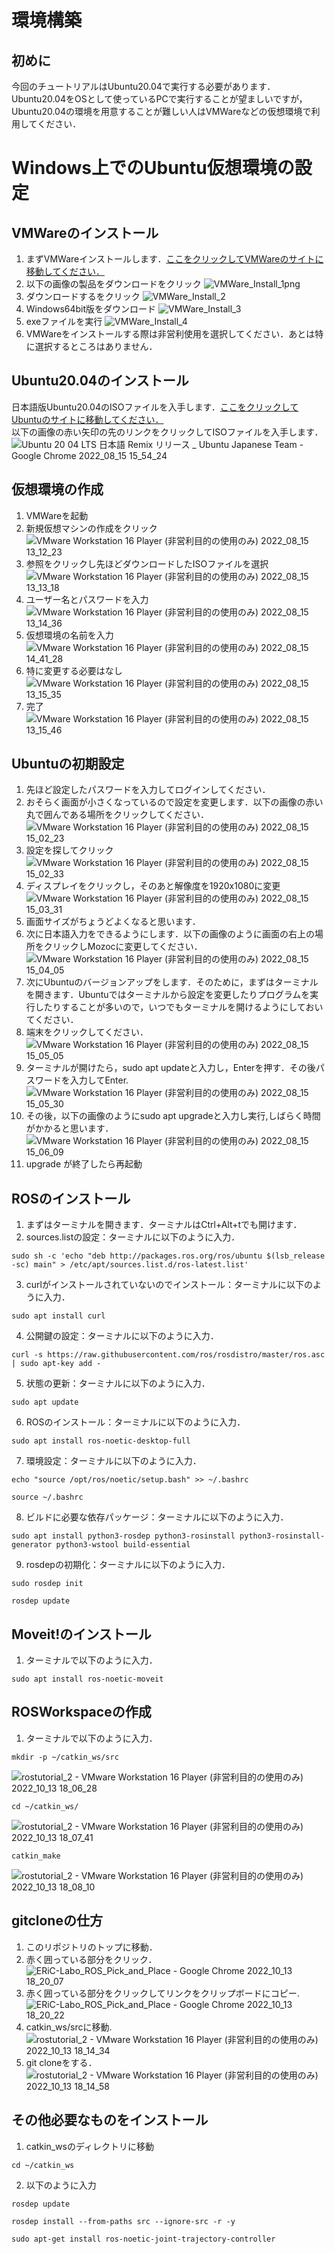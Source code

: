 # 環境構築
## 初めに
今回のチュートリアルはUbuntu20.04で実行する必要があります．<br>
Ubuntu20.04をOSとして使っているPCで実行することが望ましいですが，Ubuntu20.04の環境を用意することが難しい人はVMWareなどの仮想環境で利用してください．<br>
# Windows上でのUbuntu仮想環境の設定
## VMWareのインストール
1. まずVMWareインストールします．[ここをクリックしてVMWareのサイトに移動してください．](https://customerconnect.vmware.com/jp/downloads/#all_products)<br>
2. 以下の画像の製品をダウンロードをクリック
![VMWare_Install_1png](https://user-images.githubusercontent.com/75206988/184588792-0522b1ea-c657-4a06-b487-6fd301c63eaa.png)<br>
3. ダウンロードするをクリック
![VMWare_Install_2](https://user-images.githubusercontent.com/75206988/184589032-b534d4ca-05ea-48ff-91e3-60b88dd1bb17.png)<br>
4. Windows64bit版をダウンロード
![VMWare_Install_3](https://user-images.githubusercontent.com/75206988/184589357-689d2b94-18d8-4ae2-93fb-8f6fbbf273bc.png)<br>
5. exeファイルを実行
![VMWare_Install_4](https://user-images.githubusercontent.com/75206988/184589454-a0229587-e23a-4c42-afea-8d0aeb00a11a.png)<br>
6. VMWareをインストールする際は非営利使用を選択してください．あとは特に選択するところはありません．
## Ubuntu20.04のインストール
日本語版Ubuntu20.04のISOファイルを入手します．[ここをクリックしてUbuntuのサイトに移動してください．](https://www.ubuntulinux.jp/News/ubuntu2004-ja-remix)<br>
以下の画像の赤い矢印の先のリンクをクリックしてISOファイルを入手します．
![Ubuntu 20 04 LTS 日本語 Remix リリース _ Ubuntu Japanese Team - Google Chrome 2022_08_15 15_54_24](https://user-images.githubusercontent.com/75206988/184589972-c97e0b32-2e38-47f6-8f40-7b1b2d4e4cac.png)<br>
## 仮想環境の作成
1. VMWareを起動
2. 新規仮想マシンの作成をクリック<br>
![VMware Workstation 16 Player (非営利目的の使用のみ) 2022_08_15 13_12_23](https://user-images.githubusercontent.com/75206988/184590409-93d82fc4-7e7a-4680-bbc6-802dd8ac0d71.png)<br>
3. 参照をクリックし先ほどダウンロードしたISOファイルを選択<br>
![VMware Workstation 16 Player (非営利目的の使用のみ) 2022_08_15 13_13_18](https://user-images.githubusercontent.com/75206988/184590521-dfe148d2-2ef9-4995-9c80-1c7c85cde673.png)<br>
4. ユーザー名とパスワードを入力<br>
![VMware Workstation 16 Player (非営利目的の使用のみ) 2022_08_15 13_14_36](https://user-images.githubusercontent.com/75206988/184590571-59936667-e08d-475c-88bc-4a8a05189d26.png)<br>
5. 仮想環境の名前を入力<br>
![VMware Workstation 16 Player (非営利目的の使用のみ) 2022_08_15 14_41_28](https://user-images.githubusercontent.com/75206988/184590667-99a11ea6-29ed-4ba4-98ed-6a370ddcc9ec.png)<br>
6. 特に変更する必要はなし<br>
![VMware Workstation 16 Player (非営利目的の使用のみ) 2022_08_15 13_15_35](https://user-images.githubusercontent.com/75206988/184590743-6eb63ebc-82bd-4083-a498-b78d8af8a0f3.png)<br>
7. 完了<br>
![VMware Workstation 16 Player (非営利目的の使用のみ) 2022_08_15 13_15_46](https://user-images.githubusercontent.com/75206988/184590805-60c72201-d16e-47df-b264-962c661f93a7.png)<br>
## Ubuntuの初期設定
1. 先ほど設定したパスワードを入力してログインしてください．<br>
2. おそらく画面が小さくなっているので設定を変更します．以下の画像の赤い丸で囲んである場所をクリックしてください．<br>
![VMware Workstation 16 Player (非営利目的の使用のみ) 2022_08_15 15_02_23](https://user-images.githubusercontent.com/75206988/184591622-b2e5cec3-0e9d-4a91-888c-fb8a26b9dfac.png)<br>
4. 設定を探してクリック<br>
![VMware Workstation 16 Player (非営利目的の使用のみ) 2022_08_15 15_02_33](https://user-images.githubusercontent.com/75206988/184591779-831c9de0-f8b4-412c-a241-deb4f344806e.png)<br>
5. ディスプレイをクリックし，そのあと解像度を1920x1080に変更<br>
![VMware Workstation 16 Player (非営利目的の使用のみ) 2022_08_15 15_03_31](https://user-images.githubusercontent.com/75206988/184591899-7fc84ad2-4c96-4178-b5ee-91f060d0cd21.png)<br>
6. 画面サイズがちょうどよくなると思います．<br>
7. 次に日本語入力をできるようにします．以下の画像のように画面の右上の場所をクリックしMozocに変更してください．<br>
![VMware Workstation 16 Player (非営利目的の使用のみ) 2022_08_15 15_04_05](https://user-images.githubusercontent.com/75206988/184592272-3203a8b9-5379-45e1-89c7-e67015d9ecd8.png)<br>
8. 次にUbuntuのバージョンアップをします．そのために，まずはターミナルを開きます．Ubuntuではターミナルから設定を変更したりプログラムを実行したりすることが多いので，いつでもターミナルを開けるようにしておいてください．<br>
9. 端末をクリックしてください．<br>
![VMware Workstation 16 Player (非営利目的の使用のみ) 2022_08_15 15_05_05](https://user-images.githubusercontent.com/75206988/184592763-80a05441-07a5-46f7-8aab-58b7894615b5.png)<br>
10. ターミナルが開けたら，sudo apt updateと入力し，Enterを押す．その後パスワードを入力してEnter.<br>
![VMware Workstation 16 Player (非営利目的の使用のみ) 2022_08_15 15_05_30](https://user-images.githubusercontent.com/75206988/184593091-14bbb8e1-19b2-4ee7-bd14-2df12624ebbd.png)<br>
11. その後，以下の画像のようにsudo apt upgradeと入力し実行,しばらく時間がかかると思います．<br> 
![VMware Workstation 16 Player (非営利目的の使用のみ) 2022_08_15 15_06_09](https://user-images.githubusercontent.com/75206988/184593327-216e6cfb-130a-4cdd-a7e4-880cb4805ccb.png)<br>
12. upgrade が終了したら再起動<br>
## ROSのインストール
1. まずはターミナルを開きます．ターミナルはCtrl+Alt+tでも開けます．<br>
2. sources.listの設定：ターミナルに以下のように入力．<br>
~~~
sudo sh -c 'echo "deb http://packages.ros.org/ros/ubuntu $(lsb_release -sc) main" > /etc/apt/sources.list.d/ros-latest.list'
~~~
3. curlがインストールされていないのでインストール：ターミナルに以下のように入力．<br>
~~~
sudo apt install curl
~~~
4. 公開鍵の設定：ターミナルに以下のように入力．<br>
~~~
curl -s https://raw.githubusercontent.com/ros/rosdistro/master/ros.asc | sudo apt-key add -
~~~
5. 状態の更新：ターミナルに以下のように入力．<br>
~~~
sudo apt update
~~~
6. ROSのインストール：ターミナルに以下のように入力．<br>
~~~
sudo apt install ros-noetic-desktop-full
~~~
7. 環境設定：ターミナルに以下のように入力．<br>
~~~
echo "source /opt/ros/noetic/setup.bash" >> ~/.bashrc
~~~
~~~
source ~/.bashrc
~~~
8. ビルドに必要な依存パッケージ：ターミナルに以下のように入力．<br>
~~~
sudo apt install python3-rosdep python3-rosinstall python3-rosinstall-generator python3-wstool build-essential
~~~
9. rosdepの初期化：ターミナルに以下のように入力．<br>
~~~
sudo rosdep init
~~~
~~~
rosdep update
~~~
## Moveit!のインストール
1. ターミナルで以下のように入力． <br>
~~~
sudo apt install ros-noetic-moveit
~~~
## ROSWorkspaceの作成
1. ターミナルで以下のように入力．<br>
~~~
mkdir -p ~/catkin_ws/src
~~~
![rostutorial_2 - VMware Workstation 16 Player (非営利目的の使用のみ) 2022_10_13 18_06_28](https://user-images.githubusercontent.com/75206988/195554150-d7f41e2d-3d8a-4c38-a74b-d907e3e7f9d1.png)
~~~
cd ~/catkin_ws/
~~~
![rostutorial_2 - VMware Workstation 16 Player (非営利目的の使用のみ) 2022_10_13 18_07_41](https://user-images.githubusercontent.com/75206988/195554596-29f1a641-3832-48a1-a68c-6fa12628e9ab.png)
~~~
catkin_make
~~~
![rostutorial_2 - VMware Workstation 16 Player (非営利目的の使用のみ) 2022_10_13 18_08_10](https://user-images.githubusercontent.com/75206988/195554634-5d95462d-1e28-48d5-9775-f543ffa1bf8c.png)
## gitcloneの仕方
1. このリポジトリのトップに移動．<br>
2. 赤く囲っている部分をクリック．<br>
![ERiC-Labo_ROS_Pick_and_Place - Google Chrome 2022_10_13 18_20_07](https://user-images.githubusercontent.com/75206988/195550360-f1457b98-119a-466d-b81d-20768c06251b.png)
3. 赤く囲っている部分をクリックしてリンクをクリップボードにコピー. <br>
![ERiC-Labo_ROS_Pick_and_Place - Google Chrome 2022_10_13 18_20_22](https://user-images.githubusercontent.com/75206988/195550701-41e31820-ea3d-4ede-a161-00c4ec320503.png)
4. catkin_ws/srcに移動.<br>
![rostutorial_2 - VMware Workstation 16 Player (非営利目的の使用のみ) 2022_10_13 18_14_34](https://user-images.githubusercontent.com/75206988/195556351-9171b30f-d0ea-4040-80bf-d4f8f1c7361f.png)
5. git cloneをする． <br>
![rostutorial_2 - VMware Workstation 16 Player (非営利目的の使用のみ) 2022_10_13 18_14_58](https://user-images.githubusercontent.com/75206988/195556377-a823a25c-633f-4a8c-9dc8-88e84e13a960.png)
## その他必要なものをインストール
1. catkin_wsのディレクトリに移動
~~~
cd ~/catkin_ws
~~~
2. 以下のように入力
~~~
rosdep update
~~~
~~~
rosdep install --from-paths src --ignore-src -r -y
~~~
~~~
sudo apt-get install ros-noetic-joint-trajectory-controller
~~~
